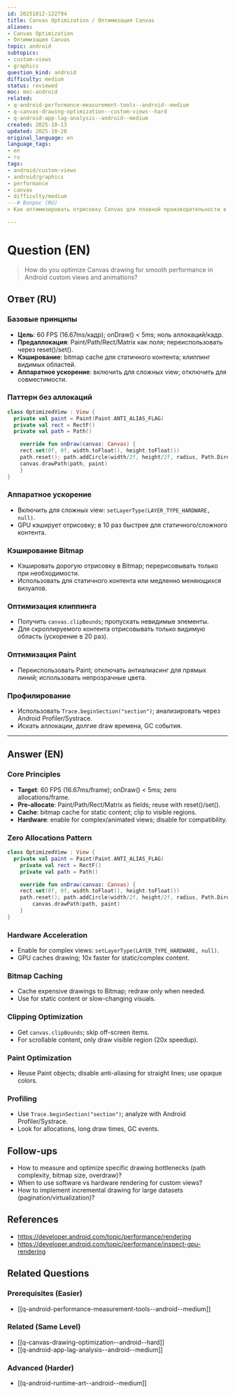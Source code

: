 ```yaml
---
id: 20251012-122794
title: Canvas Optimization / Оптимизация Canvas
aliases:
- Canvas Optimization
- Оптимизация Canvas
topic: android
subtopics:
- custom-views
- graphics
question_kind: android
difficulty: medium
status: reviewed
moc: moc-android
related:
- q-android-performance-measurement-tools--android--medium
- q-canvas-drawing-optimization--custom-views--hard
- q-android-app-lag-analysis--android--medium
created: 2025-10-13
updated: 2025-10-20
original_language: en
language_tags:
- en
- ru
tags:
- android/custom-views
- android/graphics
- performance
- canvas
- difficulty/medium
---# Вопрос (RU)
> Как оптимизировать отрисовку Canvas для плавной производительности в пользовательских view и анимациях Android?

---
```


# Question (EN)
> How do you optimize Canvas drawing for smooth performance in Android custom views and animations?

## Ответ (RU)

### Базовые принципы
- **Цель**: 60 FPS (16.67ms/кадр); onDraw() < 5ms; ноль аллокаций/кадр.
- **Предаллокация**: Paint/Path/Rect/Matrix как поля; переиспользовать через reset()/set().
- **Кэширование**: bitmap cache для статичного контента; клиппинг видимых областей.
- **Аппаратное ускорение**: включить для сложных view; отключить для совместимости.

### Паттерн без аллокаций
```kotlin
class OptimizedView : View {
  private val paint = Paint(Paint.ANTI_ALIAS_FLAG)
  private val rect = RectF()
  private val path = Path()

    override fun onDraw(canvas: Canvas) {
    rect.set(0f, 0f, width.toFloat(), height.toFloat())
    path.reset(); path.addCircle(width/2f, height/2f, radius, Path.Direction.CW)
    canvas.drawPath(path, paint)
    }
}
```

### Аппаратное ускорение
- Включить для сложных view: `setLayerType(LAYER_TYPE_HARDWARE, null)`.
- GPU кэширует отрисовку; в 10 раз быстрее для статичного/сложного контента.

### Кэширование Bitmap
- Кэшировать дорогую отрисовку в Bitmap; перерисовывать только при необходимости.
- Использовать для статичного контента или медленно меняющихся визуалов.

### Оптимизация клиппинга
- Получить `canvas.clipBounds`; пропускать невидимые элементы.
- Для скроллируемого контента отрисовывать только видимую область (ускорение в 20 раз).

### Оптимизация Paint
- Переиспользовать Paint; отключать антиалиасинг для прямых линий; использовать непрозрачные цвета.

### Профилирование
- Использовать `Trace.beginSection("section")`; анализировать через Android Profiler/Systrace.
- Искать аллокации, долгие draw времена, GC события.

---

## Answer (EN)

### Core Principles
- **Target**: 60 FPS (16.67ms/frame); onDraw() < 5ms; zero allocations/frame.
- **Pre-allocate**: Paint/Path/Rect/Matrix as fields; reuse with reset()/set().
- **Cache**: bitmap cache for static content; clip to visible regions.
- **Hardware**: enable for complex/animated views; disable for compatibility.

### Zero Allocations Pattern
```kotlin
class OptimizedView : View {
  private val paint = Paint(Paint.ANTI_ALIAS_FLAG)
    private val rect = RectF()
    private val path = Path()

    override fun onDraw(canvas: Canvas) {
    rect.set(0f, 0f, width.toFloat(), height.toFloat())
    path.reset(); path.addCircle(width/2f, height/2f, radius, Path.Direction.CW)
        canvas.drawPath(path, paint)
    }
}
```

### Hardware Acceleration
- Enable for complex views: `setLayerType(LAYER_TYPE_HARDWARE, null)`.
- GPU caches drawing; 10x faster for static/complex content.

### Bitmap Caching
- Cache expensive drawings to Bitmap; redraw only when needed.
- Use for static content or slow-changing visuals.

### Clipping Optimization
- Get `canvas.clipBounds`; skip off-screen items.
- For scrollable content, only draw visible region (20x speedup).

### Paint Optimization
- Reuse Paint objects; disable anti-aliasing for straight lines; use opaque colors.

### Profiling
- Use `Trace.beginSection("section")`; analyze with Android Profiler/Systrace.
- Look for allocations, long draw times, GC events.

## Follow-ups
- How to measure and optimize specific drawing bottlenecks (path complexity, bitmap size, overdraw)?
- When to use software vs hardware rendering for custom views?
- How to implement incremental drawing for large datasets (pagination/virtualization)?

## References
- https://developer.android.com/topic/performance/rendering
- https://developer.android.com/topic/performance/inspect-gpu-rendering

## Related Questions

### Prerequisites (Easier)
- [[q-android-performance-measurement-tools--android--medium]]

### Related (Same Level)
- [[q-canvas-drawing-optimization--android--hard]]
- [[q-android-app-lag-analysis--android--medium]]

### Advanced (Harder)
- [[q-android-runtime-art--android--medium]]


